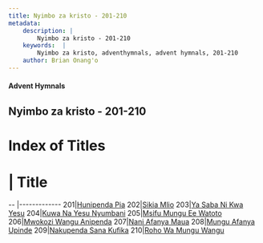 ```yaml
---
title: Nyimbo za kristo - 201-210
metadata:
    description: |
        Nyimbo za kristo - 201-210
    keywords:  |
        Nyimbo za kristo, adventhymnals, advent hymnals, 201-210
    author: Brian Onang'o
---
```


#### Advent Hymnals
## Nyimbo za kristo - 201-210

# Index of Titles
# | Title                        
-- |-------------
201|[Hunipenda Pia](/nyimbo-za-kristo/nyimbo-za-kristo/201-220/201-210/Hunipenda-Pia)
202|[Sikia Mlio](/nyimbo-za-kristo/nyimbo-za-kristo/201-220/201-210/Sikia-Mlio)
203|[Ya Saba Ni Kwa Yesu](/nyimbo-za-kristo/nyimbo-za-kristo/201-220/201-210/Ya-Saba-Ni-Kwa-Yesu)
204|[Kuwa Na Yesu Nyumbani](/nyimbo-za-kristo/nyimbo-za-kristo/201-220/201-210/Kuwa-Na-Yesu-Nyumbani)
205|[Msifu Mungu Ee Watoto](/nyimbo-za-kristo/nyimbo-za-kristo/201-220/201-210/Msifu-Mungu-Ee-Watoto)
206|[Mwokozi Wangu Anipenda](/nyimbo-za-kristo/nyimbo-za-kristo/201-220/201-210/Mwokozi-Wangu-Anipenda)
207|[Nani Afanya Maua](/nyimbo-za-kristo/nyimbo-za-kristo/201-220/201-210/Nani-Afanya-Maua)
208|[Mungu Afanya Upinde](/nyimbo-za-kristo/nyimbo-za-kristo/201-220/201-210/Mungu-Afanya-Upinde)
209|[Nakupenda Sana Kufika](/nyimbo-za-kristo/nyimbo-za-kristo/201-220/201-210/Nakupenda-Sana-Kufika)
210|[Roho Wa Mungu Wangu](/nyimbo-za-kristo/nyimbo-za-kristo/201-220/201-210/Roho-Wa-Mungu-Wangu)